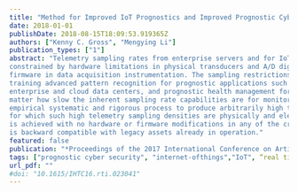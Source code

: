 ```yaml
---
title: "Method for Improved IoT Prognostics and Improved Prognostic Cyber Security for Enterprise Computing Systems"
date: 2018-01-01
publishDate: 2018-08-15T18:09:53.919365Z
authors: ["Kenny C. Gross", "Mengying Li"]
publication_types: ["1"]
abstract: "Telemetry sampling rates from enterprise servers and for IoT asset prognostic monitoring are often
constrained by hardware limitations in physical transducers and A/D digitizing firmware, and by hardcoded
firmware in data acquisition instrumentation. The sampling restrictions impose challenges in terms of
training advanced pattern recognition for prognostic applications such as Prognostic Cyber Security in
enterprise and cloud data centers, and prognostic health management for end-customer IoT critical assets. No
matter how slow the inherent sampling rate capabilities are for monitored assets, this paper introduces a novel
empirical systematic and rigorous process to produce arbitrarily high telemetry sampling densities from assets
for which such high telemetry sampling densities are physically and electronically impossible. This capability
is achieved with no hardware or firmware modifications in any of the critical assets being monitored, and hence
is backward compatible with legacy assets already in operation."
featured: false
publication: "*Proceedings of the 2017 International Conference on Artificial Intelligence*"
tags: ["prognostic cyber security", "internet-ofthings","IoT", “real time prognostics”, “anomaly detection”,“AI”]
url_pdf: ""
#doi: "10.1615/IHTC16.rti.023041"
---
```




